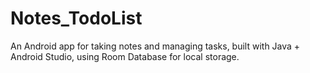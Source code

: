 # Notes_TodoList
An Android app for taking notes and managing tasks, built with Java + Android Studio, using Room Database for local storage.
